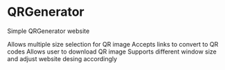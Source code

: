 # QRGenerator

Simple QRGenerator website

Allows multiple size selection for QR image
Accepts links to convert to QR codes
Allows user to download QR image
Supports different window size and adjust website desing accordingly

